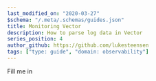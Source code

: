 ```yaml
---
last_modified_on: "2020-03-27"
$schema: "/.meta/.schemas/guides.json"
title: Monitoring Vector
description: How to parse log data in Vector
series_position: 4
author_github: https://github.com/lukesteensen
tags: ["type: guide", "domain: observability"]
---
```


Fill me in



